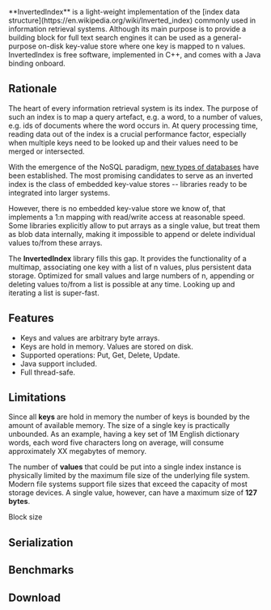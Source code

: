<br />
<br />
<br />
**InvertedIndex** is a light-weight implementation of the [index data structure](https://en.wikipedia.org/wiki/Inverted_index) commonly used in information retrieval systems. Although its main purpose is to provide a building block for full text search engines it can be used as a general-purpose on-disk key-value store where one key is mapped to n values. InvertedIndex is free software, implemented in C++, and comes with a Java binding onboard.

## Rationale

The heart of every information retrieval system is its index. The purpose of such an index is to map a query artefact, e.g. a word, to a number of values, e.g. ids of documents where the word occurs in. At query processing time, reading data out of the index is a crucial performance factor, especially when multiple keys need to be looked up and their values need to be merged or intersected.

With the emergence of the NoSQL paradigm, [new types of databases](https://en.wikipedia.org/wiki/Nosql#Types_of_NoSQL_databases) have been established. The most promising candidates to serve as an inverted index is the class of embedded key-value stores -- libraries ready to be integrated into larger systems.

However, there is no embedded key-value store we know of, that implements a 1:n mapping with read/write access at reasonable speed. Some libraries explicitly allow to put arrays as a single value, but treat them as blob data internally, making it impossible to append or delete individual values to/from these arrays.

The **InvertedIndex** library fills this gap. It provides the functionality of a multimap, associating one key with a list of n values, plus persistent data storage. Optimized for small values and large numbers of n, appending or deleting values to/from a list is possible at any time. Looking up and iterating a list is super-fast.

## Features

* Keys and values are arbitrary byte arrays.
* Keys are hold in memory. Values are stored on disk.
* Supported operations: Put, Get, Delete, Update.
* Java support included.
* Full thread-safe.

## Limitations

Since all **keys** are hold in memory the number of keys is bounded by the amount of available memory. The size of a single key is practically unbounded. As an example, having a key set of 1M English dictionary words, each word five characters long on average, will consume approximately XX megabytes of memory.

The number of **values** that could be put into a single index instance is physically limited by the maximum file size of the underlying file system. Modern file systems support file sizes that exceed the capacity of most storage devices. A single value, however, can have a maximum size of **127 bytes**.

Block size

## Serialization

## Benchmarks

## Download

<!---
## Donate
-->
